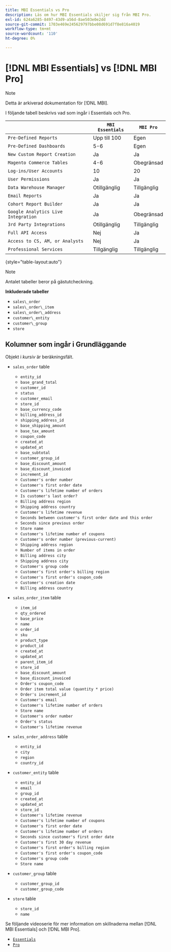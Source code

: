 ```yaml
---
title: MBI Essentials vs Pro
description: Läs om hur MBI Essentials skiljer sig från MBI Pro.
exl-id: 624a6285-8497-43d9-a56d-8ae503e0e2dd
source-git-commit: 1703e469e245629797bbe08d691d7f8e816a4019
workflow-type: tm+mt
source-wordcount: '110'
ht-degree: 0%

---
```


# [!DNL MBI Essentials] vs [!DNL MBI Pro]

>[!NOTE]
>
>Detta är arkiverad dokumentation för [!DNL MBI].

I följande tabell beskrivs vad som ingår i Essentials och Pro.

|  | **`MBI Essentials`** | **`MBI Pro`** |
|-----|-----|-----|
| `Pre-Defined Reports` | Upp till 100 | Egen |
| `Pre-Defined Dashboards` | 5-6 | Egen |
| `New Custom Report Creation` | Ja | Ja |
| `Magento Commerce Tables` | 4-6 | Obegränsad |
| `Log-ins/User Accounts` | 10 | 20 |
| `User Permissions` | Ja | Ja |
| `Data Warehouse Manager` | Otillgänglig | Tillgänglig |
| `Email Reports` | Ja | Ja |
| `Cohort Report Builder` | Ja | Ja |
| `Google Analytics Live Integration` | Ja | Obegränsad |
| `3rd Party Integrations` | Otillgänglig | Tillgänglig |
| `Full API Access` | Nej | Ja |
| `Access to CS, AM, or Analysts` | Nej | Ja |
| `Professional Services` | Tillgänglig | Tillgänglig |

{style=&quot;table-layout:auto&quot;}

>[!NOTE]
>
>Antalet tabeller beror på gästutcheckning.

**Inkluderade tabeller**

* `sales\_order`
* `sales\_order\_item`
* `sales\_order\_address`
* `customer\_entity`
* `customer\_group`
* `store`

## Kolumner som ingår i Grundläggande

Objekt i _kursiv_ är beräkningsfält.

* `sales_order` table
   * `entity_id`
   * `base_grand_total`
   * `customer_id`
   * `status`
   * `customer_email`
   * `store_id`
   * `base_currency_code`
   * `billing_address_id`
   * `shipping_address_id`
   * `base_shipping_amount`
   * `base_tax_amount`
   * `coupon_code`
   * `created_at`
   * `updated_at`
   * `base_subtotal`
   * `customer_group_id`
   * `base_discount_amount`
   * `base_discount_invoiced`
   * `increment_id`
   * `Customer's order number`
   * `Customer's first order date`
   * `Customer's lifetime number of orders`
   * `Is customer's last order?`
   * `Billing address region`
   * `Shipping address country`
   * `Customer's lifetime revenue`
   * `Seconds between customer's first order date and this order`
   * `Seconds since previous order`
   * `Store name`
   * `Customer's lifetime number of coupons`
   * `Customer's order number (previous-current)`
   * `Shipping address region`
   * `Number of items in order`
   * `Billing address city`
   * `Shipping address city`
   * `Customer's group code`
   * `Customer's first order's billing region`
   * `Customer's first order's coupon_code`
   * `Customer's creation date`
   * `Billing address country`

* `sales_order_item` table
   * `item_id`
   * `qty_ordered`
   * `base_price`
   * `name`
   * `order_id`
   * `sku`
   * `product_type`
   * `product_id`
   * `created_at`
   * `updated_at`
   * `parent_item_id`
   * `store_id`
   * `base_discount_amount`
   * `base_discount_invoiced`
   * `Order's coupon_code`
   * `Order item total value (quantity * price)`
   * `Order's increment_id`
   * `Customer's email`
   * `Customer's lifetime number of orders`
   * `Store name`
   * `Customer's order number`
   * `Order's status`
   * `Customer's lifetime revenue`

* `sales_order_address` table
   * `entity_id`
   * `city`
   * `region`
   * `country_id`

* `customer_entity` table
   * `entity_id`
   * `email`
   * `group_id`
   * `created_at`
   * `updated_at`
   * `store_id`
   * `Customer's lifetime revenue`
   * `Customer's lifetime number of coupons`
   * `Customer's first order date`
   * `Customer's lifetime number of orders`
   * `Seconds since customer's first order date`
   * `Customer's first 30 day revenue`
   * `Customer's first order's billing region`
   * `Customer's first order's coupon_code`
   * `Customer's group code`
   * `Store name`

* `customer_group` table
   * `customer_group_id`
   * `customer_group_code`

* `store` table
   * `store_id`
   * `name`

Se följande videoserie för mer information om skillnaderna mellan [!DNL MBI Essentials] och [!DNL MBI Pro].

* [`Essentials`](https://support.magento.com/hc/en-us/articles/360005305614)
* [`Pro`](https://support.magento.com/hc/en-us/articles/360005373453)

